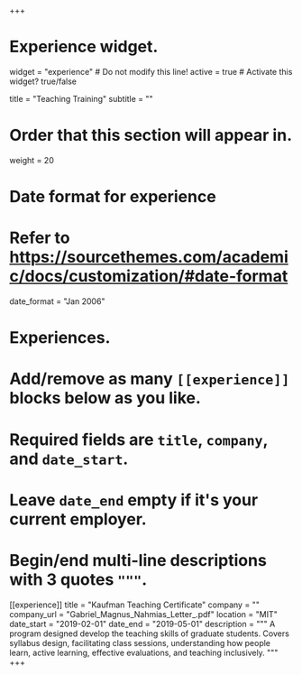 +++
# Experience widget.
widget = "experience"  # Do not modify this line!
active = true  # Activate this widget? true/false

title = "Teaching Training"
subtitle = ""

# Order that this section will appear in.
weight = 20

# Date format for experience
#   Refer to https://sourcethemes.com/academic/docs/customization/#date-format
date_format = "Jan 2006"

# Experiences.
#   Add/remove as many `[[experience]]` blocks below as you like.
#   Required fields are `title`, `company`, and `date_start`.
#   Leave `date_end` empty if it's your current employer.
#   Begin/end multi-line descriptions with 3 quotes `"""`.

[[experience]]
  title = "Kaufman Teaching Certificate"
  company = ""
  company_url = "Gabriel_Magnus_Nahmias_Letter_.pdf"
  location = "MIT"
  date_start = "2019-02-01"
  date_end = "2019-05-01"
  description = """
  A program designed develop the teaching skills of graduate students. Covers syllabus design, facilitating class sessions, understanding how people learn, active learning, effective evaluations, and teaching inclusively.
  """
+++
